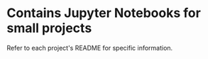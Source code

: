 # Contains Jupyter Notebooks for small projects
Refer to each project's README for specific information.
